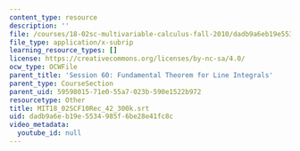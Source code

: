 ```yaml
---
content_type: resource
description: ''
file: /courses/18-02sc-multivariable-calculus-fall-2010/dadb9a6eb19e5534985f6be28e41fc8c_MIT18_02SCF10Rec_42_300k.vtt
file_type: application/x-subrip
learning_resource_types: []
license: https://creativecommons.org/licenses/by-nc-sa/4.0/
ocw_type: OCWFile
parent_title: 'Session 60: Fundamental Theorem for Line Integrals'
parent_type: CourseSection
parent_uid: 59598015-71e0-55a7-023b-590e1522b972
resourcetype: Other
title: MIT18_02SCF10Rec_42_300k.srt
uid: dadb9a6e-b19e-5534-985f-6be28e41fc8c
video_metadata:
  youtube_id: null
---
```

